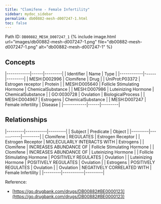 ```yaml
---
title: "Clomifene - Female Infertility"
sidebar: mydoc_sidebar
permalink: db00882-mesh-d007247-1.html
toc: false 
---
```



Path ID: `DB00882_MESH_D007247_1`
{% include image.html url="images/db00882-mesh-d007247-1.png" file="db00882-mesh-d007247-1.png" alt="db00882-mesh-d007247-1" %}

## Concepts

|------------|------|---------|
| Identifier | Name | Type    |
|------------|------|---------|
| MESH:D002996 | Clomifene | Drug |
| UniProt:P03372 | Estrogen receptor | Protein |
| MESH:D005640 | Follicle Stimulating Hormone | ChemicalSubstance |
| MESH:D007986 | Luteinizing Hormone | ChemicalSubstance |
| GO:0030728 | Ovulation | BiologicalProcess |
| MESH:D004967 | Estrogens | ChemicalSubstance |
| MESH:D007247 | Female infertility | Disease |
|------------|------|---------|

## Relationships

|---------|-----------|---------|
| Subject | Predicate | Object  |
|---------|-----------|---------|
| Clomifene | REGULATES | Estrogen Receptor |
| Estrogen Receptor | MOLECULARLY INTERACTS WITH | Estrogens |
| Clomifene | INCREASES ABUNDANCE OF | Follicle Stimulating Hormone |
| Clomifene | INCREASES ABUNDANCE OF | Luteinizing Hormone |
| Follicle Stimulating Hormone | POSITIVELY REGULATES | Ovulation |
| Luteinizing Hormone | POSITIVELY REGULATES | Ovulation |
| Estrogens | POSITIVELY REGULATES | Ovulation |
| Ovulation | NEGATIVELY CORRELATED WITH | Female Infertility |
|---------|-----------|---------|

Reference: 
  - [https://go.drugbank.com/drugs/DB00882#BE0000123](https://go.drugbank.com/drugs/DB00882#BE0000123)
